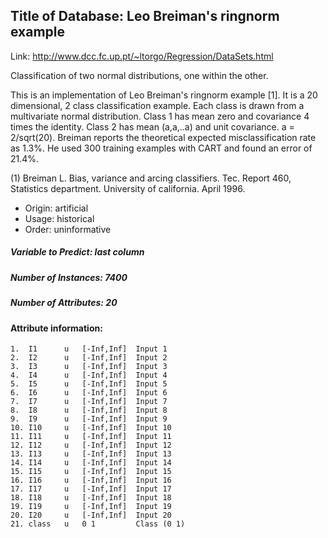 ## Title of Database: Leo Breiman's ringnorm example

Link: http://www.dcc.fc.up.pt/~ltorgo/Regression/DataSets.html

Classification of two normal distributions, one within the other.

This is an implementation of Leo Breiman's ringnorm example [1]. 
It is a 20 dimensional, 2 class classification example. Each class is 
drawn from a multivariate normal distribution. Class 1 has mean 
zero and covariance 4 times the identity. Class 2 has mean (a,a,..a) 
and unit covariance. a = 2/sqrt(20). Breiman reports the theoretical 
expected misclassification rate as 1.3%. He used 300 training examples 
with CART and found an error of 21.4%.

(1) Breiman L. Bias, variance and arcing classifiers. Tec. Report 460, Statistics department. University of california. April 1996.

* Origin: artificial
* Usage: historical
* Order: uninformative

##### Variable to Predict: last column
##### Number of Instances: 7400
##### Number of Attributes: 20

#### Attribute information:
	1.	I1		u	[-Inf,Inf]	Input 1
	2.	I2		u	[-Inf,Inf]	Input 2
	3.	I3		u	[-Inf,Inf]	Input 3
	4.	I4		u	[-Inf,Inf]	Input 4
	5.	I5		u	[-Inf,Inf]	Input 5
	6.	I6		u	[-Inf,Inf]	Input 6
	7.	I7		u	[-Inf,Inf]	Input 7
	8.	I8		u	[-Inf,Inf]	Input 8
	9.	I9		u	[-Inf,Inf]	Input 9
	10.	I10		u	[-Inf,Inf]	Input 10
	11.	I11		u	[-Inf,Inf]	Input 11
	12.	I12		u	[-Inf,Inf]	Input 12
	13.	I13		u	[-Inf,Inf]	Input 13
	14.	I14		u	[-Inf,Inf]	Input 14
	15.	I15		u	[-Inf,Inf]	Input 15
	16.	I16		u	[-Inf,Inf]	Input 16
	17.	I17		u	[-Inf,Inf]	Input 17
	18.	I18		u	[-Inf,Inf]	Input 18
	19.	I19		u	[-Inf,Inf]	Input 19
	20.	I20		u	[-Inf,Inf]	Input 20
	21.	class	u	0 1			Class (0 1)